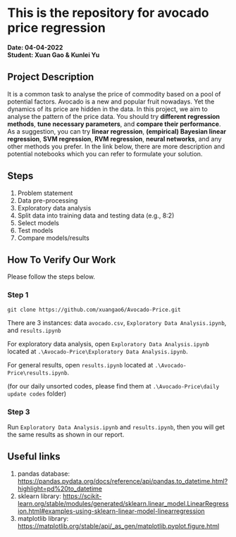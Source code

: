 # This is the repository for avocado price regression
**Date: 04-04-2022**  
**Student: Xuan Gao & Kunlei Yu**  
## Project Description
It is a common task to analyse the price of commodity based on a pool of potential factors. Avocado is a new and popular fruit nowadays. Yet the dynamics of its price are hidden in the data. In this project, we aim to analyse the pattern of the price data. You should try **different regression methods**, **tune necessary parameters**, and **compare their performance**. As a suggestion, you can try **linear regression**, **(empirical) Bayesian linear regression**, **SVM regression**, **RVM regression**, **neural networks**, and any other methods you prefer. In the link below, there are more description and potential notebooks which you can refer to formulate your solution.  
## Steps
1. Problem statement
2. Data pre-processing
3. Exploratory data analysis
4. Split data into training data and testing data (e.g., 8:2)
5. Select models
6. Test models    
7. Compare models/results

## **How To Verify Our Work**
Please follow the steps below.  
### **Step 1**

```
git clone https://github.com/xuangao6/Avocado-Price.git
```
There are 3 instances: data `avocado.csv`, `Exploratory Data Analysis.ipynb`, and `results.ipynb`

For exploratory data analysis, open `Exploratory Data Analysis.ipynb` located at `.\Avocado-Price\Exploratory Data Analysis.ipynb`.    

For general results, open `results.ipynb` located at `.\Avocado-Price\results.ipynb`.

(for our daily unsorted codes, please find them at `.\Avocado-Price\daily update codes` folder)

### **Step 3**
Run `Exploratory Data Analysis.ipynb` and `results.ipynb`, then you will get the same results as shown in our report.

## Useful links
1. pandas database: https://pandas.pydata.org/docs/reference/api/pandas.to_datetime.html?highlight=pd%20to_datetime
2. sklearn library: https://scikit-learn.org/stable/modules/generated/sklearn.linear_model.LinearRegression.html#examples-using-sklearn-linear-model-linearregression  
3. matplotlib library: https://matplotlib.org/stable/api/_as_gen/matplotlib.pyplot.figure.html
